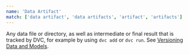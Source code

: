 ```yaml
---
name: 'Data Artifact'
match: ['data artifact', 'data artifacts', 'artifact', 'artifacts']
---
```


Any data file or directory, as well as intermediate or final result that is
tracked by DVC, for example by using `dvc add` or `dvc run`. See
[Versioning Data and Models](/doc/use-cases/versioning-data-and-model-files).
